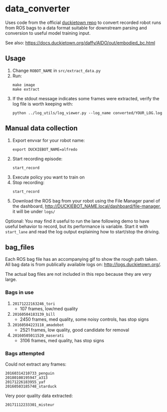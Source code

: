 # data_converter

Uses code from the official [duckietown repo](https://github.com/duckietown/challenge-aido_LF-baseline-behavior-cloning/tree/master/duckieSchool/duckieRoad) to convert recorded robot runs from ROS bags to a data format suitable for downstream parsing and conversion to useful model training input.

See also: https://docs.duckietown.org/daffy/AIDO/out/embodied_bc.html

## Usage

1. Change `ROBOT_NAME` in `src/extract_data.py`
1. Run:
    ```
    make image
    make extract
    ```
1. If the stdout message indicates some frames were extracted, verify the log file is worth keeping with:
    ```
    python ../log_utils/log_viewer.py --log_name converted/YOUR_LOG.log
    ```

## Manual data collection
1. Export envvar for your robot name:
    ```
    export DUCKIEBOT_NAME=alfredo
    ```
2. Start recording episode:
    ```
    start_record
    ```
3. Execute policy you want to train on
4. Stop recording:
    ```
    start_record
    ```
5. Download the ROS bag from your robot using the File Manager panel of the dashboard, http://DUCKIEBOT_NAME.local/dashboard/file-manager, it will be under `logs/`

Optional: You may find it useful to run the lane following demo to have useful behavior to record, but its performance is variable. Start it with `start_lane` and read the log output explaining how to start/stop the driving.

## bag_files
Each ROS bag file has an accompanying gif to show the rough path taken. All bag data is from publically available logs on: http://logs.duckietown.org/.

The actual bag files are not included in this repo because they are very large.

### Bags in use
1. `20171222163246_tori`
    - 107 frames, low/med quality
1. `20160504183139_bill`
    - 2450 frames, med quality, some noisy controls, has stop signs
1. `20160504223118_amadobot`
    - 2521 frames, low quality, good candidate for removal
1. `20160505011520_maserati`
    - 3106 frames, med quality, has stop signs

### Bags attempted
Could not extract any frames:
```
20160314210733_penguin
20180108195947_a313
20171226183955_yaf
20160503185748_starduck
```

Very poor quality data extracted:
```
20171112233301_misteur
```
